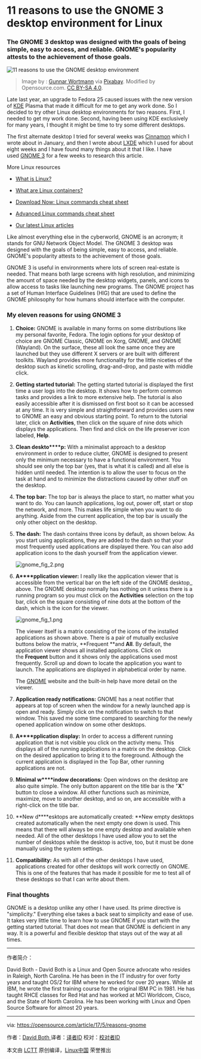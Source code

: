 11 reasons to use the GNOME 3 desktop environment for Linux
============================================================

### The GNOME 3 desktop was designed with the goals of being simple, easy to access, and reliable. GNOME's popularity attests to the achievement of those goals.


![11 reasons to use the GNOME desktop environment](https://opensource.com/sites/default/files/styles/image-full-size/public/images/life/custom_gnomes.png?itok=hcRSdpXM "11 reasons to use the GNOME desktop environment")
>Image by : [Gunnar Wortmann][8] via [Pixabay][9]. Modified by Opensource.com. [CC BY-SA 4.0][10].

Late last year, an upgrade to Fedora 25 caused issues with the new version of [KDE][11] Plasma that made it difficult for me to get any work done. So I decided to try other Linux desktop environments for two reasons. First, I needed to get my work done. Second, having been using KDE exclusively for many years, I thought it might be time to try some different desktops.

The first alternate desktop I tried for several weeks was [Cinnamon][12] which I wrote about in January, and then I wrote about [LXDE][13] which I used for about eight weeks and I have found many things about it that I like. I have used [GNOME 3][14] for a few weeks to research this article.

More Linux resources

*   [What is Linux?][1]

*   [What are Linux containers?][2]

*   [Download Now: Linux commands cheat sheet][3]

*   [Advanced Linux commands cheat sheet][4]

*   [Our latest Linux articles][5]

Like almost everything else in the cyberworld, GNOME is an acronym; it stands for GNU Network Object Model. The GNOME 3 desktop was designed with the goals of being simple, easy to access, and reliable. GNOME's popularity attests to the achievement of those goals.

GNOME 3 is useful in environments where lots of screen real-estate is needed. That means both large screens with high resolution, and minimizing the amount of space needed by the desktop widgets, panels, and icons to allow access to tasks like launching new programs. The GNOME project has a set of Human Interface Guidelines (HIG) that are used to define the GNOME philosophy for how humans should interface with the computer.

### My eleven reasons for using GNOME 3

1.  **Choice:** GNOME is available in many forms on some distributions like my personal favorite, Fedora. The login options for your desktop of choice are GNOME Classic, GNOME on Xorg, GNOME, and GNOME (Wayland). On the surface, these all look the same once they are launched but they use different X servers or are built with different toolkits. Wayland provides more functionality for the little niceties of the desktop such as kinetic scrolling, drag-and-drop, and paste with middle click.

2.  **Getting started tutorial:** The getting started tutorial is displayed the first time a user logs into the desktop. It shows how to perform common tasks and provides a link to more extensive help. The tutorial is also easily accessible after it is dismissed on first boot so it can be accessed at any time. It is very simple and straightforward and provides users new to GNOME an easy and obvious starting point. To return to the tutorial later, click on **Activities**, then click on the square of nine dots which displays the applications. Then find and click on the life preserver icon labeled, **Help**.

3.  **Clean deskto****p:** With a minimalist approach to a desktop environment in order to reduce clutter, GNOME is designed to present only the minimum necessary to have a functional environment. You should see only the top bar (yes, that is what it is called) and all else is hidden until needed. The intention is to allow the user to focus on the task at hand and to minimize the distractions caused by other stuff on the desktop.

4.  **The top bar:** The top bar is always the place to start, no matter what you want to do. You can launch applications, log out, power off, start or stop the network, and more. This makes life simple when you want to do anything. Aside from the current application, the top bar is usually the only other object on the desktop.

5.  **The dash:** The dash contains three icons by default, as shown below. As you start using applications, they are added to the dash so that your most frequently used applications are displayed there. You can also add application icons to the dash yourself from the application viewer.

    ![gnome_fig_2.png](https://opensource.com/sites/default/files/images/life-uploads/gnome_fig_2.png)

6.  **A****pplication ****v****iewer:** I really like the application viewer that is accessible from the vertical bar on the left side of the GNOME desktop,, above. The GNOME desktop normally has nothing on it unless there is a running program so you must click on the **Activities** selection on the top bar, click on the square consisting of nine dots at the bottom of the dash, which is the icon for the viewer.

    ![gnome_fig_1.png](https://opensource.com/sites/default/files/images/life-uploads/gnome_fig_1.png)

    The viewer itself is a matrix consisting of the icons of the installed applications as shown above. There is a pair of mutually exclusive buttons below the matrix, **Frequent **and **All**. By default, the application viewer shows all installed applications. Click on the **Frequent** button and it shows only the applications used most frequently. Scroll up and down to locate the application you want to launch. The applications are displayed in alphabetical order by name.

    The [GNOME][6] website and the built-in help have more detail on the viewer.

7.  **Application ready n****otification****s:** GNOME has a neat notifier that appears at top of screen when the window for a newly launched app is open and ready. Simply click on the notification to switch to that window. This saved me some time compared to searching for the newly opened application window on some other desktops.

8.  **A****pplication ****display****:** In order to access a different running application that is not visible you click on the activity menu. This displays all of the running applications in a matrix on the desktop. Click on the desired application to bring it to the foreground. Although the current application is displayed in the Top Bar, other running applications are not.

9.  **Minimal w****indow decorations:** Open windows on the desktop are also quite simple. The only button apparent on the title bar is the "**X**" button to close a window. All other functions such as minimize, maximize, move to another desktop, and so on, are accessible with a right-click on the title bar.

10.  **New d****esktops are automatically created: **New empty desktops created automatically when the next empty one down is used. This means that there will always be one empty desktop and available when needed. All of the other desktops I have used allow you to set the number of desktops while the desktop is active, too, but it must be done manually using the system settings.

11.  **Compatibility:** As with all of the other desktops I have used, applications created for other desktops will work correctly on GNOME. This is one of the features that has made it possible for me to test all of these desktops so that I can write about them.

### Final thoughts

GNOME is a desktop unlike any other I have used. Its prime directive is "simplicity." Everything else takes a back seat to simplicity and ease of use. It takes very little time to learn how to use GNOME if you start with the getting started tutorial. That does not mean that GNOME is deficient in any way. It is a powerful and flexible desktop that stays out of the way at all times.

--------------------------------------------------------------------------------

作者简介：

David Both - David Both is a Linux and Open Source advocate who resides in Raleigh, North Carolina. He has been in the IT industry for over forty years and taught OS/2 for IBM where he worked for over 20 years. While at IBM, he wrote the first training course for the original IBM PC in 1981. He has taught RHCE classes for Red Hat and has worked at MCI Worldcom, Cisco, and the State of North Carolina. He has been working with Linux and Open Source Software for almost 20 years. 

---------------

via: https://opensource.com/article/17/5/reasons-gnome

作者：[David Both ][a]
译者：[译者ID](https://github.com/译者ID)
校对：[校对者ID](https://github.com/校对者ID)

本文由 [LCTT](https://github.com/LCTT/TranslateProject) 原创编译，[Linux中国](https://linux.cn/) 荣誉推出

[a]:https://opensource.com/users/dboth
[1]:https://opensource.com/resources/what-is-linux?src=linux_resource_menu
[2]:https://opensource.com/resources/what-are-linux-containers?src=linux_resource_menu
[3]:https://developers.redhat.com/promotions/linux-cheatsheet/?intcmp=7016000000127cYAAQ
[4]:https://developers.redhat.com/cheat-sheet/advanced-linux-commands-cheatsheet?src=linux_resource_menu&intcmp=7016000000127cYAAQ
[5]:https://opensource.com/tags/linux?src=linux_resource_menu
[6]:https://www.gnome.org/gnome-3/
[7]:https://opensource.com/article/17/5/reasons-gnome?rate=MbGLV210A21ONuGAP8_Qa4REL7cKFvcllqUddib0qMs
[8]:https://pixabay.com/en/users/karpartenhund-3077375/
[9]:https://pixabay.com/en/garden-gnome-black-and-white-f%C3%B6hr-1584401/
[10]:https://creativecommons.org/licenses/by-sa/4.0/
[11]:https://opensource.com/life/15/4/9-reasons-to-use-kde
[12]:https://opensource.com/article/17/1/cinnamon-desktop-environment
[13]:https://opensource.com/article/17/3/8-reasons-use-lxde
[14]:https://www.gnome.org/gnome-3/
[15]:https://opensource.com/user/14106/feed
[16]:https://opensource.com/article/17/5/reasons-gnome#comments
[17]:https://opensource.com/users/dboth
